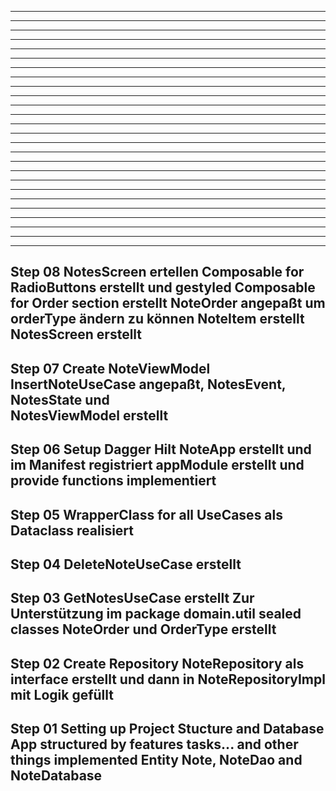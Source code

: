 -----------------------------------------------------------------------------------------
-----------------------------------------------------------------------------------------
-----------------------------------------------------------------------------------------
-----------------------------------------------------------------------------------------
-----------------------------------------------------------------------------------------
-----------------------------------------------------------------------------------------
-----------------------------------------------------------------------------------------
-----------------------------------------------------------------------------------------
-----------------------------------------------------------------------------------------
-----------------------------------------------------------------------------------------
-----------------------------------------------------------------------------------------
-----------------------------------------------------------------------------------------
-----------------------------------------------------------------------------------------
-----------------------------------------------------------------------------------------
-----------------------------------------------------------------------------------------
-----------------------------------------------------------------------------------------
-----------------------------------------------------------------------------------------
-----------------------------------------------------------------------------------------
-----------------------------------------------------------------------------------------
-----------------------------------------------------------------------------------------
-----------------------------------------------------------------------------------------
-----------------------------------------------------------------------------------------
-----------------------------------------------------------------------------------------
-----------------------------------------------------------------------------------------
-----------------------------------------------------------------------------------------
-----------------------------------------------------------------------------------------
Step 08 NotesScreen ertellen
        Composable for RadioButtons erstellt und gestyled
        Composable for Order section erstellt
        NoteOrder angepaßt um orderType ändern zu können
        NoteItem erstellt
        NotesScreen erstellt
-----------------------------------------------------------------------------------------
Step 07 Create NoteViewModel
        InsertNoteUseCase angepaßt, NotesEvent, NotesState und  
        NotesViewModel erstellt
-----------------------------------------------------------------------------------------
Step 06 Setup Dagger Hilt
        NoteApp erstellt und im Manifest registriert
        appModule erstellt und provide functions implementiert
-----------------------------------------------------------------------------------------
Step 05 WrapperClass for all UseCases
        als Dataclass realisiert
-----------------------------------------------------------------------------------------
Step 04 DeleteNoteUseCase erstellt
-----------------------------------------------------------------------------------------
Step 03 GetNotesUseCase erstellt
        Zur Unterstützung im package domain.util sealed classes NoteOrder und OrderType
        erstellt
-----------------------------------------------------------------------------------------
Step 02 Create Repository
        NoteRepository als interface erstellt und dann in NoteRepositoryImpl mit Logik
        gefüllt
-----------------------------------------------------------------------------------------
Step 01 Setting up Project Stucture and Database
        App structured by features tasks... and other things
        implemented Entity Note, NoteDao and NoteDatabase
-----------------------------------------------------------------------------------------